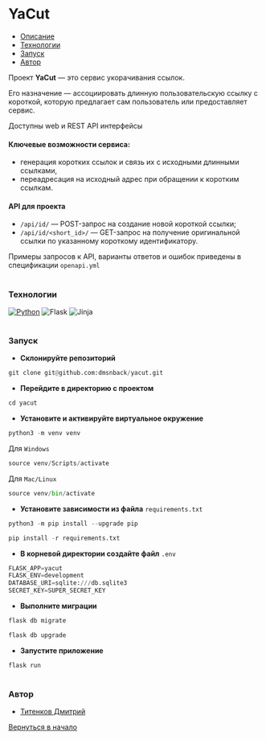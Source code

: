 <a name="Начало"></a>

# YaCut



- [Описание](#Описание)
- [Технологии](#Технологии)
- [Запуск](#Запуск)
- [Автор](#Автор)

<a name="Описание"></a>

Проект __YaCut__ — это сервис укорачивания ссылок. 

Его назначение — ассоциировать длинную пользовательскую ссылку с короткой, которую предлагает сам пользователь или предоставляет сервис.

Доступны web и REST API интерфейсы


#### Ключевые возможности сервиса:
- генерация коротких ссылок и связь их с исходными длинными ссылками,
- переадресация на исходный адрес при обращении к коротким ссылкам.

#### API для проекта

- ```/api/id/``` — POST-запрос на создание новой короткой ссылки;
- ```/api/id/<short_id>/``` — GET-запрос на получение оригинальной ссылки по указанному короткому идентификатору.

Примеры запросов к API, варианты ответов и ошибок приведены в спецификации ```openapi.yml```
#

<a name="Технологии"></a>
### Технологии

[![Python](https://img.shields.io/badge/python-3670A0?style=for-the-badge&logo=python&logoColor=ffdd54)](https://www.python.org)
![Flask](https://img.shields.io/badge/flask-%23000.svg?style=for-the-badge&logo=flask&logoColor=white)
![Jinja](https://img.shields.io/badge/jinja-white.svg?style=for-the-badge&logo=jinja&logoColor=black)
#

<a name="Запуск"></a>
### Запуск

- __Склонируйте репозиторий__

```python
git clone git@github.com:dmsnback/yacut.git
```
- __Перейдите в директорию с проектом__ 
```python
cd yacut
```

- __Установите и активируйте виртуальное окружение__
```python
python3 -m venv venv
```
Для ```Windows```
```python
source venv/Scripts/activate
```
Для ```Mac/Linux```
```python
source venv/bin/activate
```
- __Установите зависимости из файла__ ```requirements.txt```

```python
python3 -m pip install --upgrade pip
```
```python
pip install -r requirements.txt
```

- __В корневой директории создайте файл__ ```.env```
```python
FLASK_APP=yacut
FLASK_ENV=development
DATABASE_URI=sqlite:///db.sqlite3
SECRET_KEY=SUPER_SECRET_KEY
```

- __Выполните миграции__
```python
flask db migrate
```
```python
flask db upgrade
```
- __Запустите приложение__
```python
flask run
```

#
<a name="Автор"></a>

### Автор

- [Титенков Дмитрий](https://github.com/dmsnback)

[Вернуться в начало](#Начало)
